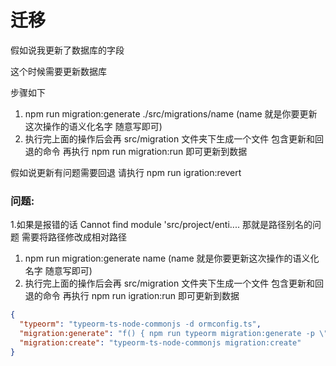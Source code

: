 # 迁移

假如说我更新了数据库的字段

这个时候需要更新数据库

步骤如下

1. npm run migration:generate ./src/migrations/name (name 就是你要更新这次操作的语义化名字 随意写即可)
2. 执行完上面的操作后会再 src/migration 文件夹下生成一个文件 包含更新和回退的命令 再执行 npm run migration:run 即可更新到数据

假如说更新有问题需要回退 请执行 npm run igration:revert

### 问题:

1.如果是报错的话 Cannot find module 'src/project/enti.... 那就是路径别名的问题 需要将路径修改成相对路径

1. npm run migration:generate name (name 就是你要更新这次操作的语义化名字 随意写即可)
2. 执行完上面的操作后会再 src/migration 文件夹下生成一个文件 包含更新和回退的命令 再执行 npm run igration:run 即可更新到数据

```json
{
  "typeorm": "typeorm-ts-node-commonjs -d ormconfig.ts",
  "migration:generate": "f() { npm run typeorm migration:generate -p \"./src/migrations/$@\"; }; f",
  "migration:create": "typeorm-ts-node-commonjs migration:create"
}
```
